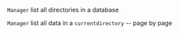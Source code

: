 `Manager` list all directories in a database

`Manager` list all data in a `currentdirectory` -- page by page
